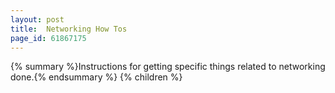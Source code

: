 ```yaml
---
layout: post
title:  Networking How Tos
page_id: 61867175
---
```


{% summary %}Instructions for getting specific things related to networking done.{% endsummary %}
{% children %}
